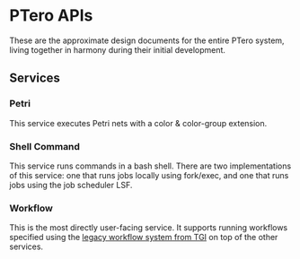 # PTero APIs

These are the approximate design documents for the entire PTero system, living
together in harmony during their initial development.

<!--
Need to specify:
- media types
- endpoints
- callbacks
-->

## Services

### Petri
This service executes Petri nets with a color & color-group extension.

### Shell Command
This service runs commands in a bash shell.  There are two implementations of
this service:  one that runs jobs locally using fork/exec, and one that runs
jobs using the job scheduler LSF.

### Workflow
This is the most directly user-facing service.  It supports running workflows
specified using the [legacy workflow system from
TGI](https://github.com/genome/tgi-workflow) on top of the other services.
